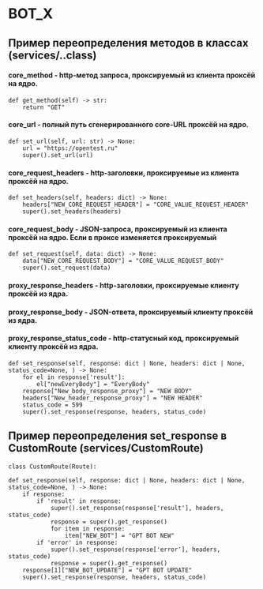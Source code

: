 # BOT_X

## Пример переопределения методов в классах (services/..class)

#### core_method - http-метод запроса, проксируемый из клиента проксёй на ядро.
    def get_method(self) -> str:
        return "GET"
    
#### core_url - полный путь сгенерированного core-URL проксёй на ядро.
    def set_url(self, url: str) -> None:
        url = "https://opentest.ru"
        super().set_url(url)

#### core_request_headers - http-заголовки, проксируемые из клиента проксёй на ядро.
    def set_headers(self, headers: dict) -> None:
        headers["NEW_CORE_REQUEST_HEADER"] = "CORE_VALUE_REQUEST_HEADER"
        super().set_headers(headers)

#### core_request_body - JSON-запроса, проксируемый из клиента проксёй на ядро. Если в проксе изменяется проксируемый
    def set_request(self, data: dict) -> None:
        data["NEW_CORE_REQUEST_BODY"] = "CORE_VALUE_REQUEST_BODY"
        super().set_request(data)

#### proxy_response_headers - http-заголовки, проксируемые клиенту проксёй из ядра.
#### proxy_response_body - JSON-ответа, проксируемый клиенту проксёй из ядра.
#### proxy_response_status_code - http-статусный код, проксируемый клиенту проксёй из ядра.

    def set_response(self, response: dict | None, headers: dict | None, status_code=None, ) -> None:
        for el in response['result']:
            el["newEveryBody"] = "EveryBody"
        response["New_body_response_proxy"] = "NEW BODY"
        headers["New_header_response_proxy"] = "NEW HEADER"
        status_code = 599
        super().set_response(response, headers, status_code)


## Пример переопределения set_response в CustomRoute (services/CustomRoute)

    class CustomRoute(Route):

    def set_response(self, response: dict | None, headers: dict | None, status_code=None, ) -> None:
        if response:
            if 'result' in response:
                super().set_response(response['result'], headers, status_code)
                response = super().get_response()
                for item in response:
                    item["NEW_BOT"] = "GPT BOT NEW"
            if 'error' in response:
                super().set_response(response['error'], headers, status_code)
                response = super().get_response()
        response[1]["NEW_BOT_UPDATE"] = "GPT BOT UPDATE"
        super().set_response(response, headers, status_code)
